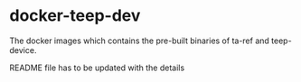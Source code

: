 # docker-teep-dev

The docker images which contains the pre-built binaries of ta-ref and teep-device.

README file has to be updated with the details 